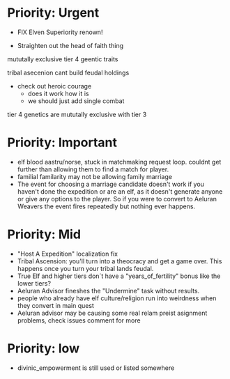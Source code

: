 # Priority: Urgent
- FIX Elven Superiority renown!

- Straighten out the head of faith thing

mututally exclusive tier 4 geentic traits

tribal asecenion cant build feudal holdings

- check out heroic courage
    - does it work how it is
    - we should just add single combat

tier 4 genetics are mututally exclusive with tier 3

# Priority: Important

- elf blood aastru/norse, stuck in matchmaking request loop. couldnt get further than allowing them to find a match for player.
- familial familarity may not be allowing family marriage
- The event for choosing a marriage candidate doesn't work if you haven't done the expedition or are an elf, as it doesn't generate anyone or give any options to the player. So if you were to convert to Aeluran Weavers the event fires repeatedly but nothing ever happens.

# Priority: Mid
- "Host A Expedition" localization fix
- Tribal Ascension: you'll turn into a theocracy and get a game over. This happens once you turn your tribal lands feudal.
- True Elf and higher tiers don´t have a "years_of_fertility" bonus like the lower tiers?
- Aeluran Advisor fineshes the "Undermine" task without results.
- people who already have elf culture/religion run into weirdness when they convert in main quest
- Aeluran advisor may be causing some real relam preist asignment problems, check issues comment for more

# Priority: low
- divinic_empowerment is still used or listed somewhere
